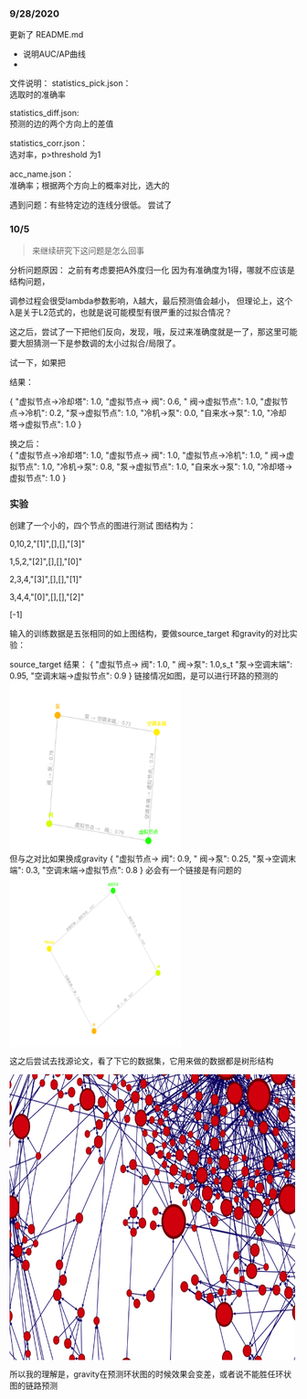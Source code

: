 
### 9/28/2020  

更新了 README.md  
- 说明AUC/AP曲线
- 

文件说明：
statistics_pick.json：  
选取时的准确率  


statistics_diff.json:  
预测的边的两个方向上的差值  


statistics_corr.json：  
选对率，p>threshold 为1  

acc_name.json：  
准确率；根据两个方向上的概率对比，选大的


遇到问题：有些特定边的连线分很低。
尝试了



### 10/5

> 来继续研究下这问题是怎么回事

分析问题原因：
之前有考虑要把A外度归一化
因为有准确度为1得，哪就不应该是结构问题，

调参过程会很受lambda参数影响，λ越大，最后预测值会越小，
但理论上，这个λ是关于L2范式的，也就是说可能模型有很严重的过拟合情况？

这之后，尝试了一下把他们反向，发现，哦，反过来准确度就是一了，那这里可能要大胆猜测一下是参数调的太小过拟合/局限了。

试一下，如果把


结果：

{
 "虚拟节点->冷却塔": 1.0,
 "虚拟节点->  阀": 0.6,
 "  阀->虚拟节点": 1.0,
 "虚拟节点->冷机": 0.2,
 "泵->虚拟节点": 1.0,
 "冷机->泵": 0.0,
 "自来水->泵": 1.0,
 "冷却塔->虚拟节点": 1.0
}

换之后：  
{
 "虚拟节点->冷却塔": 1.0,
 "虚拟节点->  阀": 1.0,
 "虚拟节点->冷机": 1.0,
 "  阀->虚拟节点": 1.0,
 "冷机->泵": 0.8,
 "泵->虚拟节点": 1.0,
 "自来水->泵": 1.0,
 "冷却塔->虚拟节点": 1.0
}

### 实验
创建了一个小的，四个节点的图进行测试
图结构为：

0,10,2,"[1]",[],[],"[3]"

1,5,2,"[2]",[],[],"[0]"

2,3,4,"[3]",[],[],"[1]"

3,4,4,"[0]",[],[],"[2]"

[-1]
 

输入的训练数据是五张相同的如上图结构，要做source_target 和gravity的对比实验：

source_target 结果：
{
 "虚拟节点->  阀": 1.0,
 "  阀->泵": 1.0,s_t
 "泵->空调末端": 0.95,
 "空调末端->虚拟节点": 0.9
}
链接情况如图，是可以进行环路的预测的
<img src="https://github.com/QUAFFquaff/gracvity_graph_autoencoders/blob/master/pic_for_md/s_t_test.jpg?raw=true"  width = "300" height = "300" alt="Structure" align=center />  
但与之对比如果换成gravity
{
 "虚拟节点->  阀": 0.9,
 "  阀->泵": 0.25,
 "泵->空调末端": 0.3,
 "空调末端->虚拟节点": 0.8
}
必会有一个链接是有问题的
<img src="https://github.com/QUAFFquaff/gracvity_graph_autoencoders/blob/master/pic_for_md/gravity_test.jpg?raw=true"  width = "300" height = "300" alt="Structure" align=center />  

这之后尝试去找源论文，看了下它的数据集，它用来做的数据都是树形结构

<img src="https://github.com/QUAFFquaff/gracvity_graph_autoencoders/blob/master/pic_for_md/gravity_paper.jpg?raw=true"  width = "500" height = "500" alt="Structure" align=center />  

所以我的理解是，gravity在预测环状图的时候效果会变差，或者说不能胜任环状图的链路预测